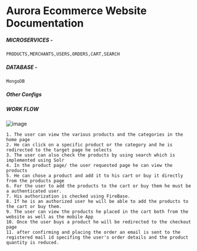 # Aurora Ecommerce Website Documentation

##### MICROSERVICES - 
```
PRODUCTS,MERCHANTS,USERS,ORDERS,CART,SEARCH
```

##### DATABASE - 
```
MongoDB
```

##### Other Configs

##### WORK FLOW

![image](https://user-images.githubusercontent.com/82010731/215069721-a82c6201-ca6d-49ae-8b92-3f53e9a59ad9.png)
```
1. The user can view the various products and the categories in the home page
2. He can click on a specific product or the category and he is redirected to the target page he selects
3. The user can also check the products by using search which is implemented using Solr
4. In the product page/ the user requested page he can view the products
5. He can chose a product and add it to his cart or buy it directly from the products page
6. For the user to add the products to the cart or buy them he must be a authenticated user. 
7. His authorization is checked using FireBase.
8. If he is an authorized user he will be able to add the products to the cart or buy them.
9. The user can view the products he placed in the cart both from the website as well as the mobile App
10. Once the user buys a product he will be redirected to the checkout page
11. after confirming and placing the order an email is sent to the registered mail id specifing the user's order details and the product quantity is reduced.
```
